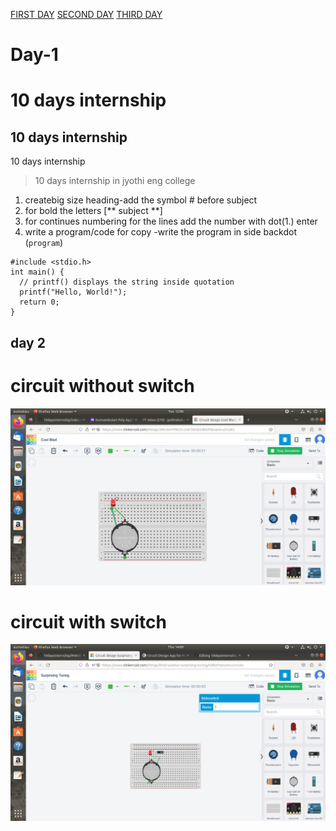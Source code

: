 [FIRST DAY](https://github.com/jyothis-vb/10daysinternship/blob/main/Day%201.md)
[SECOND DAY](https://github.com/jyothis-vb/10daysinternship/blob/main/day2.md)
[THIRD DAY](https://github.com/jyothis-vb/10daysinternship/blob/main/day3.md)

# Day-1
# 10 days internship
## 10 days internship
10 days internship
> 10 days internship in jyothi eng college

1. createbig size heading-add the symbol # before subject
2. for bold the letters [** subject **]
3. for continues numbering for the lines add the number with dot(1.) enter
4. write a program/code for copy -write the program in side backdot (```program```)

 ```
 #include <stdio.h>
int main() {
   // printf() displays the string inside quotation
   printf("Hello, World!");
   return 0;
}
```



## day 2

# circuit without switch

![no image](https://github.com/jyothis-vb/10daysinternship/blob/main/IMAGE/Screenshot%20from%202023-05-09%2012-06-44.png)


# circuit with switch 
![no image](https://github.com/jyothis-vb/10daysinternship/blob/main/IMAGE/Screenshot%20from%202023-05-11%2014-09-26.png)
